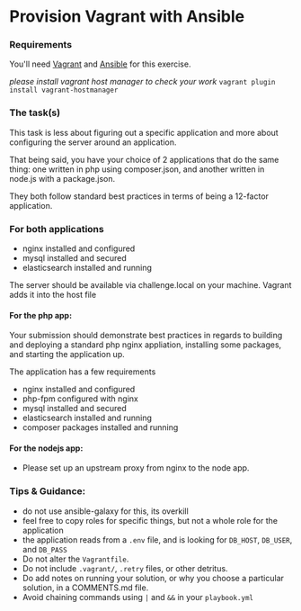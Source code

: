 # Provision Vagrant with Ansible

### Requirements

You'll need [Vagrant](https://www.vagrantup.com/) and [Ansible](https://docs.ansible.com/ansible/intro_installation.html) for this exercise.

*please install vagrant host manager to check your work* `vagrant plugin install vagrant-hostmanager`

### The task(s)

This task is less about figuring out a specific application and more about configuring the server around an application.

That being said, you have your choice of 2 applications that do the same thing: one written in php using composer.json, and another written in node.js with a package.json.

They both follow standard best practices in terms of being a 12-factor application.


### For both applications

* nginx installed and configured
* mysql installed and secured
* elasticsearch installed and running


The server should be available via challenge.local on your machine. Vagrant adds it into the host file

#### For the php app:
Your submission should demonstrate best practices in regards to building and deploying a standard php nginx appliation, installing some packages, and starting the application up. 

The application has a few requirements
* nginx installed and configured
* php-fpm configured with nginx
* mysql installed and secured
* elasticsearch installed and running
* composer packages installed and running

#### For the nodejs app:

* Please set up an upstream proxy from nginx to the node app.


### Tips & Guidance:

- do not use ansible-galaxy for this, its overkill
- feel free to copy roles for specific things, but not a whole role for the application
- the application reads from a `.env` file, and is looking for `DB_HOST`, `DB_USER`, and `DB_PASS`
- Do not alter the `Vagrantfile`.
- Do not include `.vagrant/`, `.retry` files, or other detritus.
- Do add notes on running your solution, or why you choose a particular solution, in a COMMENTS.md file.
- Avoid chaining commands using `|` and `&&` in your `playbook.yml`


